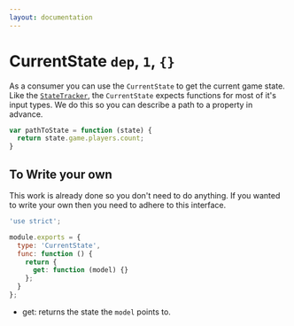 ```yaml
---
layout: documentation
---
```


# CurrentState  `dep`, `1`, `{}`

As a consumer you can use the `CurrentState` to get the current game state. Like the [`StateTracker`](), the `CurrentState` expects functions for most of it's input types. We do this so you can describe a path to a property in advance.

~~~javascript
var pathToState = function (state) {
  return state.game.players.count;
}
~~~

## To Write your own
This work is already done so you don't need to do anything. If you wanted to write your own then you need to adhere to this interface.

~~~javascript
'use strict';

module.exports = {
  type: 'CurrentState',
  func: function () {
    return {
      get: function (model) {}
    };
  }
};
~~~

- get: returns the state the `model` points to.